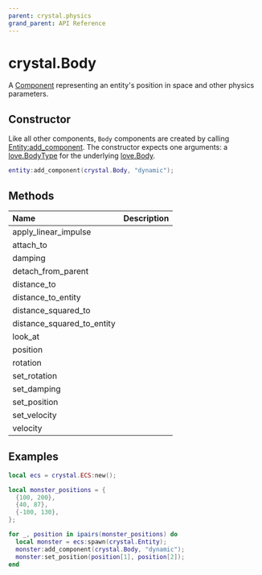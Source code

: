 ```yaml
---
parent: crystal.physics
grand_parent: API Reference
---
```


# crystal.Body

A [Component](/crystal/api/ecs/component) representing an entity's position in space and other physics parameters.

## Constructor

Like all other components, `Body` components are created by calling [Entity:add_component](/crystal/api/ecs/entity_add_component). The constructor expects one arguments: a [love.BodyType](https://love2d.org/wiki/BodyType) for the underlying [love.Body](https://love2d.org/wiki/Body).

```lua
entity:add_component(crystal.Body, "dynamic");
```

## Methods

| Name                       | Description |
| :------------------------- | :---------- |
| apply_linear_impulse       |             |
| attach_to                  |             |
| damping                    |             |
| detach_from_parent         |             |
| distance_to                |             |
| distance_to_entity         |             |
| distance_squared_to        |             |
| distance_squared_to_entity |             |
| look_at                    |             |
| position                   |             |
| rotation                   |             |
| set_rotation               |             |
| set_damping                |             |
| set_position               |             |
| set_velocity               |             |
| velocity                   |             |

## Examples

```lua
local ecs = crystal.ECS:new();

local monster_positions = {
  {100, 200},
  {40, 87},
  {-100, 130},
};

for _, position in ipairs(monster_positions) do
  local monster = ecs:spawn(crystal.Entity);
  monster:add_component(crystal.Body, "dynamic");
  monster:set_position(position[1], position[2]);
end
```

